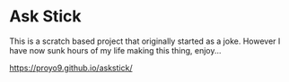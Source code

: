 # Ask Stick
This is a scratch based project that originally started as a joke. However I have now sunk hours of my life making this thing, enjoy...

https://proyo9.github.io/askstick/
